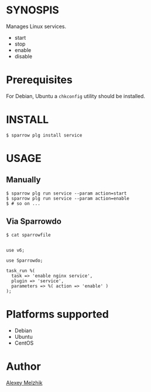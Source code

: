 # SYNOSPIS

Manages Linux services.

* start
* stop
* enable
* disable

# Prerequisites

For Debian, Ubuntu a `chkconfig` utility should be installed.

# INSTALL

    $ sparrow plg install service


# USAGE


## Manually


    $ sparrow plg run service --param action=start
    $ sparrow plg run service --param action=enable
    $ # so on ...


## Via Sparrowdo


    $ cat sparrowfile


    use v6;
    
    use Sparrowdo;

    task_run %(
      task => 'enable nginx service',
      plugin => 'service',
      parameters => %( action => 'enable' )
    );
    

# Platforms supported

* Debian
* Ubuntu
* CentOS

# Author

[Alexey Melzhik](mailto:melezhik@gmail.com)


